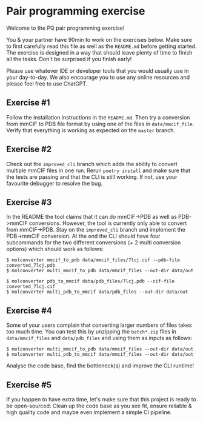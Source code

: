 # Pair programming exercise

Welcome to the PQ pair programming exercise!

You & your partner have 90min to work on the exercises below. Make sure to first carefully read this file as well as the `README.md` before getting started. The exercise is designed in a way that should leave plenty of time to finish all the tasks. Don't be surprised if you finish early!

Please use whatever IDE or developer tools that you would usually use in your day-to-day. We also encourage you to use any online resources and please feel free to use ChatGPT.


## Exercise #1

Follow the installation instructions in the `README.md`. Then try a conversion from mmCIF to PDB file format by using one of the files in `data/mmcif_file`. Verify that everything is working as expected on the `master` branch.


## Exercise #2

Check out the `improved_cli` branch which adds the ability to convert multiple mmCIF files in one run. Rerun `poetry install` and make sure that the tests are passing and that the CLI is still working. If not, use your favourite debugger to resolve the bug.


## Exercise #3

In the README the tool claims that it can do mmCIF->PDB as well as PDB->mmCIF conversions. However, the tool is currently only able to convert from mmCIF->PDB. Stay on the `improved_cli` branch and implement the PDB->mmCIF conversion. At the end the CLI should have four subcommands for the two different conversions (+ 2 multi conversion options) which should work as follows:

```
$ molconverter mmcif_to_pdb data/mmcif_files/7lcj.cif --pdb-file converted_7lcj.pdb
$ molconverter multi_mmcif_to_pdb data/mmcif_files --out-dir data/out

$ molconverter pdb_to_mmcif data/pdb_files/7lcj.pdb --cif-file converted_7lcj.cif
$ molconverter multi_pdb_to_mmcif data/pdb_files --out-dir data/out
```


## Exercise #4

Some of your users complain that converting larger numbers of files takes too much time. You can test this by unzipping the `batch*.zip` files in `data/mmcif_files` and `data/pdb_files` and using them as inputs as follows:

```
$ molconverter multi_mmcif_to_pdb data/mmcif_files --out-dir data/out
$ molconverter multi_pdb_to_mmcif data/mmcif_files --out-dir data/out
```

Analyse the code base, find the bottleneck(s) and improve the CLI runtime!


## Exercise #5

If you happen to have extra time, let's make sure that this project is ready to be open-sourced: Clean up the code base as you see fit, ensure reliable & high quality code and maybe even implement a simple CI pipeline.
